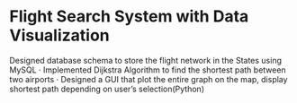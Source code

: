 # Flight Search System with Data Visualization
Designed database schema to store the flight network in the States using MySQL
· Implemented Dijkstra Algorithm to find the shortest path between two airports
· Designed a GUI that plot the entire graph on the map, display shortest path depending on user’s
selection(Python)
